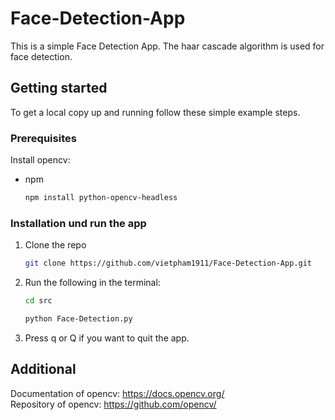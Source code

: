 # Face-Detection-App

This is a simple Face Detection App. The haar cascade algorithm is used for face detection.

## Getting started
To get a local copy up and running follow these simple example steps.

### Prerequisites
Install opencv:
* npm
  ```sh
  npm install python-opencv-headless
  ```
  
### Installation und run the app
1. Clone the repo
   ```sh
   git clone https://github.com/vietpham1911/Face-Detection-App.git
   ```
2. Run the following in the terminal:
   ```sh
   cd src
   ```
   ```sh
   python Face-Detection.py
   ```
3. Press q or Q if you want to quit the app.

## Additional
Documentation of opencv: https://docs.opencv.org/ <br />
Repository of opencv: https://github.com/opencv/
